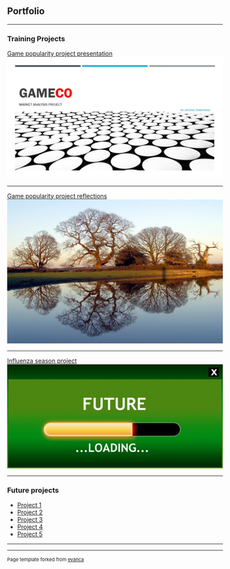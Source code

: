 ## Portfolio

---

### Training Projects 

[Game popularity project presentation](/GameCo.html)
<img src="images/GameCo_front_page.jpg?raw=true"/>

---
[Game popularity project reflections](/pdf/Project_reflections.pdf)
<img src="images/Reflections.jpg?raw=true"/>

---
[Influenza season project](/)
<img src="images/future-downloading.jpg?raw=true"/>

---

### Future projects 

- [Project 1](http://example.com/)
- [Project 2](http://example.com/)
- [Project 3](http://example.com/)
- [Project 4](http://example.com/)
- [Project 5](http://example.com/)

---




---
<p style="font-size:11px">Page template forked from <a href="https://github.com/evanca/quick-portfolio">evanca</a></p>
<!-- Remove above link if you don't want to attibute -->
